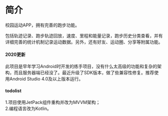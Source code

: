 ﻿# 简介
校园运动APP，拥有完善的跑步功能。<br>

包括轨迹记录、跑步轨迹回放，速度、里程和能量记录，跑步历史分类查看，并有详细完善的统计机制记录运动数据。另外，还有好友、运动圈、分享等附属功能。<br>

#### 2020更新
此项目是早年学习Android时开发的练手项目，没有什么太高级的功能和复杂的架构，而且服务器端已经没了。最近升级了SDK版本，做了些兼容性修复。推荐使用Android Studio 4.0及以上版本运行。
#### todolist
1.项目使用JetPack组件重构并改为MVVM架构；<br>
2.编程语言改为Kotlin。<br>